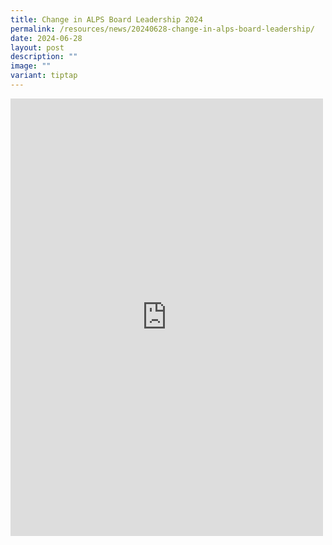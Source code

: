 ```yaml
---
title: Change in ALPS Board Leadership 2024
permalink: /resources/news/20240628-change-in-alps-board-leadership/
date: 2024-06-28
layout: post
description: ""
image: ""
variant: tiptap
---
```

<div class="iframe-wrapper">
<iframe style="border:none;overflow:hidden" height="700" width="500" allowfullscreen="true" frameborder="0" src="https://www.facebook.com/plugins/post.php?href=https%3A%2F%2Fwww.facebook.com%2Falpshealthcaresupplychain%2Fposts%2Fpfbid02ASrmU9unwdumPD2AXKLVvcZN8DrrS7eev9iUVy9XPzxHA3eWWBqrU4fxZ1nHjTgAl&amp;show_text=true&amp;width=500"></iframe>
</div>
<p></p>